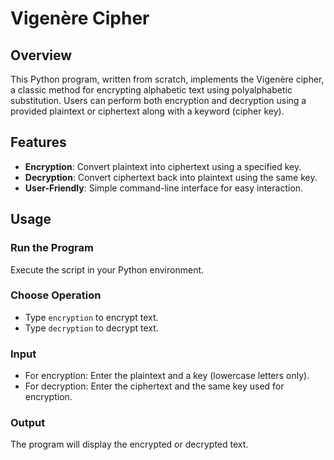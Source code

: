 # Vigenère Cipher

## Overview
This Python program, written from scratch, implements the Vigenère cipher, a classic method for encrypting alphabetic text using polyalphabetic substitution. Users can perform both encryption and decryption using a provided plaintext or ciphertext along with a keyword (cipher key).

## Features
- **Encryption**: Convert plaintext into ciphertext using a specified key.
- **Decryption**: Convert ciphertext back into plaintext using the same key.
- **User-Friendly**: Simple command-line interface for easy interaction.

## Usage
### Run the Program
Execute the script in your Python environment.

### Choose Operation
- Type `encryption` to encrypt text.
- Type `decryption` to decrypt text.

### Input
- For encryption: Enter the plaintext and a key (lowercase letters only).
- For decryption: Enter the ciphertext and the same key used for encryption.

### Output
The program will display the encrypted or decrypted text.
